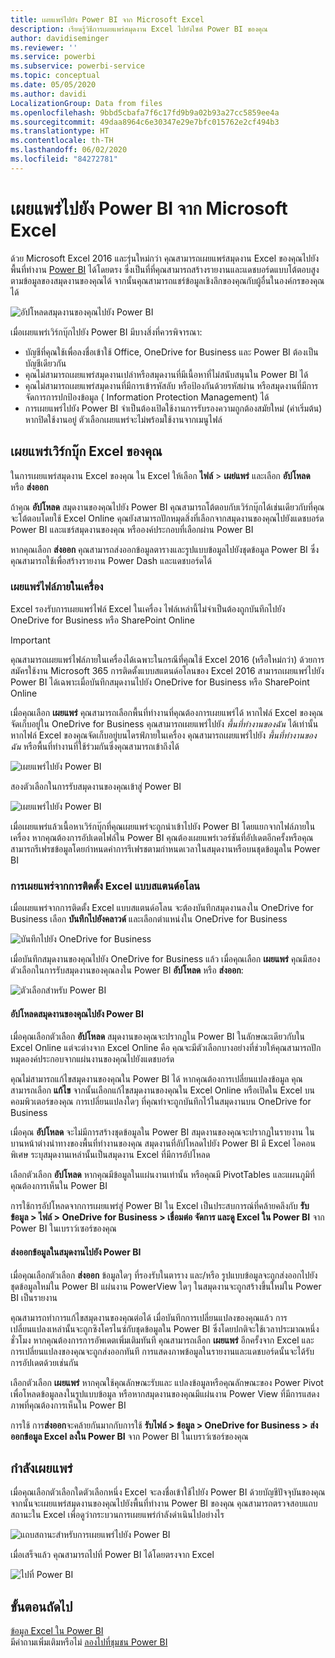 ```yaml
---
title: เผยแพร่ไปยัง Power BI จาก Microsoft Excel
description: เรียนรู้วิธีการเผยแพร่สมุดงาน Excel ไปยังไซต์ Power BI ของคุณ
author: davidiseminger
ms.reviewer: ''
ms.service: powerbi
ms.subservice: powerbi-service
ms.topic: conceptual
ms.date: 05/05/2020
ms.author: davidi
LocalizationGroup: Data from files
ms.openlocfilehash: 9bbd5cbafa7f6c17fd9b9a02b93a27cc5859ee4a
ms.sourcegitcommit: 49daa8964c6e30347e29e7bfc015762e2cf494b3
ms.translationtype: HT
ms.contentlocale: th-TH
ms.lasthandoff: 06/02/2020
ms.locfileid: "84272781"
---
```

# <a name="publish-to-power-bi-from-microsoft-excel"></a>เผยแพร่ไปยัง Power BI จาก Microsoft Excel
ด้วย Microsoft Excel 2016 และรุ่นใหม่กว่า คุณสามารถเผยแพร่สมุดงาน Excel ของคุณไปยังพื้นที่ทำงาน [Power BI](https://powerbi.microsoft.com) ได้โดยตรง ซึ่งเป็นที่ที่คุณสามารถสร้างรายงานและแดชบอร์ดแบบโต้ตอบสูงตามข้อมูลของสมุดงานของคุณได้ จากนั้นคุณสามารถแชร์ข้อมูลเชิงลึกของคุณกับผู้อื่นในองค์กรของคุณได้

![อัปโหลดสมุดงานของคุณไปยัง Power BI](media/service-publish-from-excel/pbi_uploadexport2.png)

เมื่อเผยแพร่เวิร์กบุ๊กไปยัง Power BI มีบางสิ่งที่ควรพิจารณา:

* บัญชีที่คุณใช้เพื่อลงชื่อเข้าใช้ Office, OneDrive for Business และ Power BI ต้องเป็นบัญชีเดียวกัน
* คุณไม่สามารถเผยแพร่สมุดงานเปล่าหรือสมุดงานที่มีเนื้อหาที่ไม่สนับสนุนใน Power BI ได้
* คุณไม่สามารถเผยแพร่สมุดงานที่มีการเข้ารหัสลับ หรือป้องกันด้วยรหัสผ่าน หรือสมุดงานที่มีการจัดการการปกป้องข้อมูล ( Information Protection Management) ได้
* การเผยแพร่ไปยัง Power BI จำเป็นต้องเปิดใช้งานการรับรองความถูกต้องสมัยใหม่ (ค่าเริ่มต้น) หากปิดใช้งานอยู่ ตัวเลือกเผยแพร่จะไม่พร้อมใช้งานจากเมนูไฟล์

## <a name="publish-your-excel-workbook"></a>เผยแพร่เวิร์กบุ๊ก Excel ของคุณ
ในการเผยแพร่สมุดงาน Excel ของคุณ ใน Excel ให้เลือก **ไฟล์** > **เผย่แพร่** และเลือก **อัปโหลด** หรือ **ส่งออก**

ถ้าคุณ **อัปโหลด** สมุดงานของคุณไปยัง Power BI คุณสามารถโต้ตอบกับเวิร์กบุ๊กได้เช่นเดียวกับที่คุณจะโต้ตอบโดยใช้ Excel Online คุณยังสามารถปักหมุดสิ่งที่เลือกจากสมุดงานของคุณไปยังแดชบอร์ด Power BI และแชร์สมุดงานของคุณ หรือองค์ประกอบที่เลือกผ่าน Power BI

หากคุณเลือก **ส่งออก** คุณสามารถส่งออกข้อมูลตารางและรูปแบบข้อมูลไปยังชุดข้อมูล Power BI ซึ่งคุณสามารถใช้เพื่อสร้างรายงาน Power Dash และแดชบอร์ดได้

### <a name="local-file-publishing"></a>เผยแพร่ไฟล์ภายในเครื่อง
Excel รองรับการเผยแพร่ไฟล์ Excel ในเครื่อง ไฟล์เหล่านี้ไม่จำเป็นต้องถูกบันทึกไปยัง OneDrive for Business หรือ SharePoint Online

> [!IMPORTANT]
> คุณสามารถเผยแพร่ไฟล์ภายในเครื่องได้เฉพาะในกรณีที่คุณใช้ Excel 2016 (หรือใหม่กว่า) ด้วยการสมัครใช้งาน Microsoft 365 การติดตั้งแบบสแตนด์อโลนของ Excel 2016 สามารถเผยแพร่ไปยัง Power BI ได้เฉพาะเมื่อบันทึกสมุดงานไปยัง OneDrive for Business หรือ SharePoint Online
> 

เมื่อคุณเลือก **เผยแพร่** คุณสามารถเลือกพื้นที่ทำงานที่คุณต้องการเผยแพร่ได้ หากไฟล์ Excel ของคุณจัดเก็บอยู่ใน OneDrive for Business คุณสามารถเผยแพร่ไปยัง *พื้นที่ทำงานของฉัน* ได้เท่านั้น หากไฟล์ Excel ของคุณจัดเก็บอยู่บนไดรฟ์ภายในเครื่อง คุณสามารถเผยแพร่ไปยัง *พื้นที่ทำงานของฉัน* หรือพื้นที่ทำงานที่ใช้ร่วมกันซึ่งคุณสามารถเข้าถึงได้

![เผยแพร่ไปยัง Power BI](media/service-publish-from-excel/pbi_choose_workspace.png)

สองตัวเลือกในการรับสมุดงานของคุณเข้าสู่ Power BI

![เผยแพร่ไปยัง Power BI](media/service-publish-from-excel/pbi_uploadexport3.png)

เมื่อเผยแพร่แล้วเนื้อหาเวิร์กบุ๊กที่คุณเผยแพร่จะถูกนำเข้าไปยัง Power BI โดยแยกจากไฟล์ภายในเครื่อง หากคุณต้องการอัปเดตไฟล์ใน Power BI คุณต้องเผยแพร่เวอร์ชันที่อัปเดตอีกครั้งหรือคุณสามารถรีเฟรชข้อมูลโดยกำหนดค่าการรีเฟรชตามกำหนดเวลาในสมุดงานหรือบนชุดข้อมูลใน Power BI

### <a name="publishing-from-a-standalone-excel-installation"></a>การเผยแพร่จากการติดตั้ง Excel แบบสแตนด์อโลน
เมื่อเผยแพร่จากการติดตั้ง Excel แบบสแตนด์อโลน จะต้องบันทึกสมุดงานลงใน OneDrive for Business เลือก **บันทึกไปยังคลาวด์** และเลือกตำแหน่งใน OneDrive for Business

![บันทึกไปยัง OneDrive for Business](media/service-publish-from-excel/pbi_savetoonedrive2.png)

เมื่อบันทึกสมุดงานของคุณไปยัง OneDrive for Business แล้ว เมื่อคุณเลือก **เผยแพร่** คุณมีสองตัวเลือกในการรับสมุดงานของคุณลงใน Power BI **อัปโหลด** หรือ **ส่งออก**:

![ตัวเลือกสำหรับ Power BI](media/service-publish-from-excel/pbi_uploadexport2.png)

#### <a name="upload-your-workbook-to-power-bi"></a>อัปโหลดสมุดงานของคุณไปยัง Power BI
เมื่อคุณเลือกตัวเลือก **อัปโหลด** สมุดงานของคุณจะปรากฏใน Power BI ในลักษณะเดียวกับใน Excel Online แต่จะต่างจาก Excel Online คือ คุณจะมีตัวเลือกบางอย่างที่ช่วยให้คุณสามารถปักหมุดองค์ประกอบจากแผ่นงานของคุณไปยังแดชบอร์ด

คุณไม่สามารถแก้ไขสมุดงานของคุณใน Power BI ได้ หากคุณต้องการเปลี่ยนแปลงข้อมูล คุณสามารถเลือก **แก้ไข** จากนั้นเลือกแก้ไขสมุดงานของคุณใน Excel Online หรือเปิดใน Excel บนคอมพิวเตอร์ของคุณ การเปลี่ยนแปลงใดๆ ที่คุณทำจะถูกบันทึกไว้ในสมุดงานบน OneDrive for Business

เมื่อคุณ **อัปโหลด** จะไม่มีการสร้างชุดข้อมูลใน Power BI สมุดงานของคุณจะปรากฏในรายงาน ในบานหน้าต่างนำทางของพื้นที่ทำงานของคุณ สมุดงานที่อัปโหลดไปยัง Power BI มี Excel ไอคอนพิเศษ ระบุสมุดงานเหล่านั้นเป็นสมุดงาน Excel ที่มีการอัปโหลด

เลือกตัวเลือก **อัปโหลด** หากคุณมีข้อมูลในแผ่นงานเท่านั้น หรือคุณมี PivotTables และแผนภูมิที่คุณต้องการเห็นใน Power BI

การใช้การอัปโหลดจากการเผยแพร่สู่ Power BI ใน Excel เป็นประสบการณ์ที่คล้ายคลึงกับ **รับข้อมูล > ไฟล์ > OneDrive for Business > เชื่อมต่อ จัดการ และดู Excel ใน Power BI** จาก Power BI ในเบราว์เซอร์ของคุณ

#### <a name="export-workbook-data-to-power-bi"></a>ส่งออกข้อมูลในสมุดงานไปยัง Power BI
เมื่อคุณเลือกตัวเลือก **ส่งออก** ข้อมูลใดๆ ที่รองรับในตาราง และ/หรือ รูปแบบข้อมูลจะถูกส่งออกไปยังชุดข้อมูลใหม่ใน Power BI แผ่นงาน PowerView ใดๆ ในสมุดงานจะถูกสร้างขึ้นใหม่ใน Power BI เป็นรายงาน

คุณสามารถทำการแก้ไขสมุดงานของคุณต่อได้ เมื่อบันทึกการเปลี่ยนแปลงของคุณแล้ว การเปลี่ยนแปลงเหล่านั้นจะถูกซิงโครไนซ์กับชุดข้อมูลใน Power BI ซึ่งโดยปกติจะใช้เวลาประมาณหนึ่งชั่วโมง หากคุณต้องการการอัพเดตเพิ่มเติมทันที คุณสามารถเลือก **เผยแพร่** อีกครั้งจาก Excel และการเปลี่ยนแปลงของคุณจะถูกส่งออกทันที การแสดงภาพข้อมูลในรายงานและแดชบอร์ดนั้นจะได้รับการอัปเดตด้วยเช่นกัน

เลือกตัวเลือก **เผยแพร่** หากคุณใช้คุณลักษณะรับและ แปลงข้อมูลหรือคุณลักษณะของ Power Pivot เพื่อโหลดข้อมูลลงในรูปแบบข้อมูล หรือหากสมุดงานของคุณมีแผ่นงาน Power View ที่มีการแสดงภาพที่คุณต้องการเห็นใน Power BI

การใช้ การ**ส่งออก**จะคล้ายกันมากกับการใช้ **รับไฟล์ > ข้อมูล > OneDrive for Business > ส่งออกข้อมูล Excel ลงใน Power BI** จาก Power BI ในเบราว์เซอร์ของคุณ

## <a name="publishing"></a>กำลังเผยแพร่
เมื่อคุณเลือกตัวเลือกใดตัวเลือกหนึ่ง Excel จะลงชื่อเข้าใช้ไปยัง Power BI ด้วยบัญชีปัจจุบันของคุณ จากนั้นจะเผยแพร่สมุดงานของคุณไปยังพื้นที่ทำงาน Power BI ของคุณ คุณสามารถตรวจสอบแถบสถานะใน Excel เพื่อดูว่ากระบวนการเผยแพร่กำลังดำเนินไปอย่างไร

![แถบสถานะสำหรับการเผยแพร่ไปยัง Power BI](media/service-publish-from-excel/pbi_publishingstatus.png)

เมื่อเสร็จแล้ว คุณสามารถไปที่ Power BI ได้โดยตรงจาก Excel

![ไปที่ Power BI](media/service-publish-from-excel/pbi_gotopbi.png)

## <a name="next-steps"></a>ขั้นตอนถัดไป
[ข้อมูล Excel ใน Power BI](service-excel-workbook-files.md)  
มีคำถามเพิ่มเติมหรือไม่ [ลองไปที่ชุมชน Power BI](https://community.powerbi.com/)

